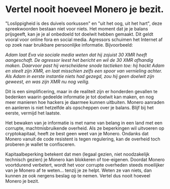 # Vertel nooit hoeveel Monero je bezit.

"Loslippigheid is des duivels oorkussen" en "uit het oog, uit het hart", deze spreekwoorden bestaan niet voor niets. Het moment dat je je balans prijsgeeft, kan je je al onbedoeld tot doelwit hebben gemaakt. Dit geldt vooral voor online fora en social media. Agressors schuimen het Internet af op zoek naar bruikbare persoonlijke informatie. Bijvoorbeeld:

_Adam laat Eva via sociale media weten dat hij zojuist 30 XMR heeft aangeschaft. De agressor leest het bericht en wil de 30 XMR afhandig maken. Daarvoor past hij verscheidene snode tactieken toe: hij hackt Adam en steelt zijn XMR, en laat misschien zelfs een spoor van vernieling achter. Als Adam in eerste instantie niets had gezegd, zou hij geen doelwit zijn geweest, en was zijn XMR nu nog veilig._

Dit is een simplificering, maar in de realiteit zijn er honderden gevallen te bedenken waarin gedeelde informatie je tot doelwit kan maken, en nog meer manieren hoe hackers je daarmee kunnen uitbuiten. Monero aanraden en aanleren is niet hetzelfde als opscheppen over je balans. Blijf bij het eerste, vermijd het laatste.

Het bewaken van je informatie is met name van belang in een land met een corrupte, machtmisbruikende overheid. Als ze beperkingen wil uitvoeren op cryptokapitaal, heeft ze best geen weet van je Monero. Ondanks dat Monero vanuit de code resistent is tegen regulering, kan de overheid toch proberen je wallet te confisceren.

Kapitaalbeperking betekent dat men (legaal gezien, niet noodzakelijk technisch gezien) je Monero kan blokkeren of toe-eigenen. Doordat Monero voortdurend verbetert, wordt het voor corrupte overheden steeds moeilijker van je Monero af te weten... tenzij je ze helpt. Weten ze van niets, dan kunnen ze ook nergens beslag op te nemen. Vertel dus nooit hoeveel Monero je bezit.
